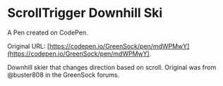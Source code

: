# ScrollTrigger Downhill Ski

A Pen created on CodePen.

Original URL: [https://codepen.io/GreenSock/pen/mdWPMwY](https://codepen.io/GreenSock/pen/mdWPMwY).

Downhill skier that changes direction based on scroll. Original was from @buster808 in the GreenSock forums.